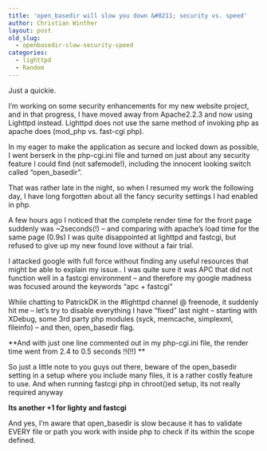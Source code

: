 ```yaml
---
title: 'open_basedir will slow you down &#8211; security vs. speed'
author: Christian Winther
layout: post
old_slug:
  - openbasedir-slow-security-speed
categories:
  - lighttpd
  - Random
---
```

Just a quickie.

I’m working on some security enhancements for my new website project, and in that progress, I have moved away from Apache2.2.3 and now using Lighttpd instead. Lighttpd does not use the same method of invoking php as apache does (mod_php vs. fast-cgi php).

In my eager to make the application as secure and locked down as possible, I went berserk in the php-cgi.ini file and turned on just about any security feature I could find (not safemode!), including the innocent looking switch called “open_basedir”.

That was rather late in the night, so when I resumed my work the following day, I have long forgotten about all the fancy security settings I had enabled in php.

A few hours ago I noticed that the complete render time for the front page suddenly was ~2seconds(!) &#8211; and comparing with apache’s load time for the same page (0.9s) I was quite disappointed at lighttpd and fastcgi, but refused to give up my new found love without a fair trial.

I attacked google with full force without finding any useful resources that might be able to explain my issue.. I was quite sure it was APC that did not function well in a fastcgi environment &#8211; and therefore my google madness was focused around the keywords “apc + fastcgi”

While chatting to PatrickDK in the #lighttpd channel @ freenode, it suddenly hit me &#8211; let’s try to disable everything I have “fixed” last night &#8211; starting with XDebug, some 3rd party php modules (syck, memcache, simplexml, fileinfo) &#8211; and then, open_basedir flag.

**And with just one line commented out in my php-cgi.ini file, the render time went from 2.4 to 0.5 seconds !!(!!) **

So just a little note to you guys out there, beware of the open_basedir setting in a setup where you include many files, it is a rather costly feature to use. And when running fastcgi php in chroot()ed setup, its not really required anyway

**Its another +1 for lighty and fastcgi**

And yes, I’m aware that open_basedir is slow because it has to validate EVERY file or path you work with inside php to check if its within the scope defined.
